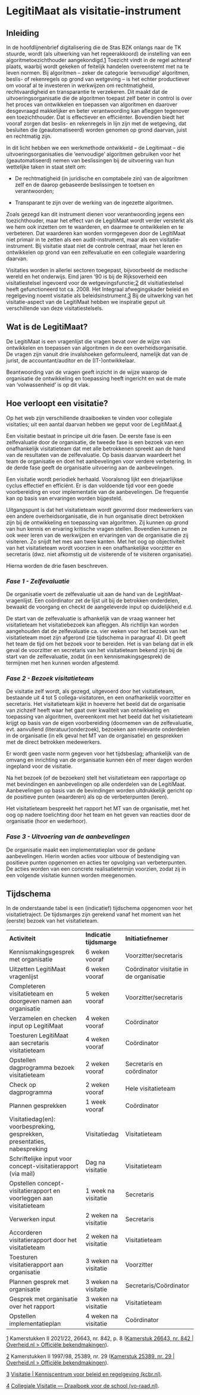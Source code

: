 # LegitiMaat als visitatie-instrument

## Inleiding

In de hoofdlijnenbrief digitalisering die de Stas BZK onlangs naar de TK stuurde, wordt (als uitwerking van het regeerakkoord) de instelling van een algoritmetoezichthouder aangekondigd.[1](#sdfootnote1sym) Toezicht vindt in de regel achteraf plaats, waarbij wordt gekeken of
feitelijk handelen overeenstemt met na te leven normen. Bij algoritmen – zeker de categorie ‘eenvoudige’ algoritmen, beslis- of rekenregels op grond van wetgeving – is het echter productiever om vooraf al te investeren in werkwijzen om rechtmatigheid, rechtvaardigheid en transparantie te verzekeren. Dit maakt dat de uitvoeringsorganisatie die de algoritmen toepast zelf beter in control is over het proces van ontwikkelen en toepassen van algoritmen en daarover desgevraagd makkelijker en beter verantwoording kan afleggen tegenover een toezichthouder. Dat is effectiever en efficiënter. Bovendien biedt het vooraf zorgen dat beslis- en rekenregels in lijn zijn met de wetgeving, dat besluiten die (geautomatiseerd) worden genomen op grond daarvan, juist en rechtmatig zijn.

In dit licht hebben we een werkmethode ontwikkeld – de Legitimaat – die uitvoeringsorganisaties die ‘eenvoudige’ algoritmen gebruiken voor het (geautomatiseerd) nemen van beslissingen bij de uitvoering van hun wettelijke taken in staat stelt om:

- De rechtmatigheid (in juridische en comptabele zin) van de algoritmen
   zelf en de daarop gebaseerde beslissingen te toetsen en verantwoorden;

- Transparant te zijn over de werking van de ingezette algoritmen.

Zoals gezegd kan dit instrument dienen voor verantwoording jegens een toezichthouder, maar het effect van de LegitiMaat wordt verder versterkt als we hem ook inzetten om te waarderen, en daarmee te ontwikkelen en te verbeteren. Dat waarderen kan worden vormgegeven door de LegitiMaat niet primair in te zetten als een audit-instrument, maar als een visitatie-instrument. Bij visitatie staat niet de controle centraal, maar het leren en ontwikkelen op grond van een zelfevaluatie en een collegiale waardering daarvan.

Visitaties worden in allerlei sectoren toegepast, bijvoorbeeld de medische wereld en het onderwijs. Eind jaren ’90 is bij de Rijksoverheid een visitatiestelsel ingevoerd voor de wetgevingsfunctie;[2](#sdfootnote2sym) dit visitiatiestelsel heeft gefunctioneerd tot ca. 2008. Het
Integraal afwegingskader beleid en regelgeving noemt visitatie als beleidsinstrument.[3](#sdfootnote3sym) Bij de uitwerking van het visitatie-aspect van de LegitiMaat hebben we inspiratie geput uit verschillende van deze visitatiestelsels.

## Wat is de LegitiMaat?

De LegitiMaat is een vragenlijst die vragen bevat over de wijze van ontwikkelen en toepassen van algoritmen in de een overheidsorganisatie. De vragen zijn vanuit drie invalshoeken geformuleerd, namelijk dat van de jurist, de accountant/auditor en de
(IT-)ontwikkelaar.

Beantwoording van de vragen geeft inzicht in de wijze waarop de organisatie de ontwikkeling en toepassing heeft ingericht en wat de mate van ‘volwassenheid’ is op dit vlak.

## Hoe verloopt een visitatie?

Op het web zijn verschillende draaiboeken te vinden voor collegiale visitaties; uit een aantal daarvan hebben we geput voor de LegitiMaat.[4](#sdfootnote4sym)

Een visitatie bestaat in principe uit drie fasen. De eerste fase is een zelfevaluatie door de organisatie, de tweede fase is een bezoek van een onafhankelijk visitatieteam dat met alle betrokkenen spreekt aan de hand van de resultaten van de zelfevaluatie. Op basis daarvan waardeert het team de organisatie en doet het aanbevelingen voor
verdere verbetering. In de derde fase geeft de organisatie uitvoering aan de aanbevelingen.  

Een visitatie wordt periodiek herhaald. Vooralsnog lijkt een driejaarlijkse cyclus effectief en efficiënt. Er is dan voldoende tijd voor een goede voorbereiding en voor implementatie van de aanbevelingen. De frequentie kan op basis van ervaringen worden bijgesteld.

Uitgangspunt is dat het visitatieteam wordt gevormd door medewerkers van een andere overheidsorganisatie, die in hun organisatie direct betrokken zijn bij de ontwikkeling en toepassing van algoritmen. Zij kunnen op grond van hun kennis en ervaring kritische vragen stellen. Bovendien kunnen ze ook weer leren van de werkwijzen en ervaringen van de organisatie die zij visiteren. Zo snijdt het mes aan twee kanten. Met het oog op objectiviteit van het visitatieteam wordt voorzien in een
onafhankelijke voorzitter en secretaris (dwz. niet afkomstig uit de visiterende of te visiteren organisatie).

Hierna worden de drie fasen beschreven.

### *Fase 1 - Zelfevaluatie*

De organisatie voert de zelfevaluatie uit aan de hand van de LegitiMaat-vragenlijst. Een coördinator zet de lijst uit bij de betrokken onderdelen, bewaakt de voorgang en checkt de aangeleverde input op duidelijkheid e.d.

De start van de zelfevaluatie is afhankelijk van de vraag wanneer het visitatieteam het visitatiebezoek kan afleggen. Als richtlijn kan worden aangehouden dat de zelfevaluatie ca. vier weken voor het bezoek van het visitatieteam moet zijn afgerond (zie tijdschema in paragraaf 4). Dit geeft het team de tijd om het bezoek voor te bereiden. Het is van
belang dat in elk geval de voorzitter en secretaris van het visitatieteam bekend zijn bij de start van de zelfevaluatie, zodat (in een kennismakingsgesprek) de termijnen met hen kunnen worden afgestemd.

### *Fase 2 - Bezoek visitatieteam*

De visitatie zelf wordt, als gezegd, uitgevoerd door het visitatieteam, bestaande uit 4 tot 5 collega-visitatoren, en een onafhankelijk voorzitter en secretaris. Het visitatieteam kijkt in hoeverre het beeld dat de organisatie van zichzelf heeft waar het gaat over
kwaliteit van ontwikkeling en toepassing van algoritmen, overeenkomt met het beeld dat het visitatieteam krijgt op basis van de eigen voorbereiding (doornemen van de zelfevaluatie, evt. aanvullend (literatuur)onderzoek), bezoeken aan relevante onderdelen in de organisatie (in elk geval het MT van de organisatie) en gesprekken
met de direct betrokken medewerkers.

Er wordt geen vaste norm gegeven voor het tijdsbeslag; afhankelijk van de omvang en inrichting van de organisatie kunnen één of meer dagen worden ingepland voor de visitatie.

Na het bezoek (of de bezoeken) stelt het visitatieteam een rapportage op met bevindingen en aanbevelingen op alle onderdelen van de LegitiMaat. Aanbevelingen op basis van de bevindingen worden uitdrukkelijk gericht op de positieve punten (waarderen) als op de verbeterpunten (leren).

Het visitatieteam bespreekt het rapport het MT van de organisatie, met het oog op nadere toelichting door het team en het geven van reacties door de organisatie (hoor en wederhoor).

### *Fase 3 - Uitvoering van de aanbevelingen*

De organisatie maakt een implementatieplan voor de gedane aanbevelingen.
Hierin worden acties voor uitbouw of bestendiging van positieve punten opgenomen en acties ter opvolging van verbeterpunten. De acties worden van een concrete realisatietermijn voorzien, zodat zij in een volgende visitatie kunnen worden meegenomen.

## Tijdschema

In de onderstaande tabel is een (indicatief) tijdschema opgenomen voor het visitatietraject. De tijdsmarges zijn gerekend vanaf het moment van het (eerste) bezoek van het visitatieteam.

|                                                                          |                          |                                         |
| ------------------------------------------------------------------------ | ------------------------ | --------------------------------------- |
| **Activiteit**                                                           | **Indicatie tijdsmarge** | **Initiatiefnemer**                     |
| Kennismakingsgesprek met organisatie                                     | 6 weken vooraf           | Voorzitter/secretaris                   |
| Uitzetten LegitiMaat vragenlijst                                         | 6 weken vooraf           | Coördinator visitatie in de organisatie |
| Completeren visitatieteam en doorgeven namen aan organisatie             | 5 weken vooraf           | Voorzitter/secretaris                   |
| Verzamelen en checken input op LegitiMaat                                | 4 weken vooraf           | Coördinator                             |
| Toesturen LegitiMaat aan secretaris visitatieteam                        | 4 weken vooraf           | Coördinator                             |
| Opstellen dagprogramma bezoek visitatieteam                              | 2 weken vooraf           | Secretaris en coördinator               |
| Check op dagprogramma                                                    | 2 weken vooraf           | Hele visitatieteam                      |
| Plannen gesprekken                                                       | 1 week vooraf            | Coördinator                             |
| Visitatiedag(en): voorbespreking, gesprekken, presentaties, nabespreking | Visitatiedag             | Visitatieteam                           |
| Schriftelijke input voor concept-visitatierapport (via mail)             | Dag na visitatie         | Visitatieteam                           |
| Opstellen concept-visitatierapport en voorleggen aan visitatieteam       | 1 week na visitatie      | Secretaris                              |
| Verwerken input                                                          | 2 weken na visitatie     | Secretaris                              |
| Accorderen visitatierapport door het visitatieteam                       | 2 weken na visitatie     | Visitatieteam                           |
| Toesturen visitatierapport aan organisatie                               | 3 weken na visitatie     | Voorzitter                              |
| Plannen gesprek met organisatie                                          | 3 weken na visitatie     | Secretaris/Coördinator                  |
| Gesprek met organisatie over het rapport                                 | 3 weken na visitatie     | Visitatieteam                           |
| Opstellen implementatieplan                                              | 4 weken na visitatie     | Coördinator                             |

[1](#sdfootnote1anc) Kamerstukken II 2021/22, 26643, nr. 842, p. 8
 ([Kamerstuk 26643, nr. 842 | Overheid.nl &gt; Offici&#235;le bekendmakingen](https://zoek.officielebekendmakingen.nl/kst-26643-842.html)).

[2](#sdfootnote2anc) Kamerstukken II 1997/98, 25389, nr. 29
 ([Kamerstuk 25389, nr. 29 | Overheid.nl &gt; Offici&#235;le bekendmakingen](https://zoek.officielebekendmakingen.nl/kst-25389-29.html)).

[3](#sdfootnote3anc) [Visitatie
 | Kenniscentrum voor beleid en regelgeving (kcbr.nl)](https://www.kcbr.nl/beleid-en-regelgeving-ontwikkelen/integraal-afwegingskader-voor-beleid-en-regelgeving/index-beleidsinstrumenten/visitatie).

[4](#sdfootnote4anc) [Collegiale
 Visitatie — Draaiboek voor de school (vo-raad.nl)](https://www.vo-raad.nl/system/downloads/attachments/000/000/781/original/Draaiboek_collegiale_visitatie_school.pdf?msclkid=9b2a0919c23b11ecbafd23c2b2f25a9f).

